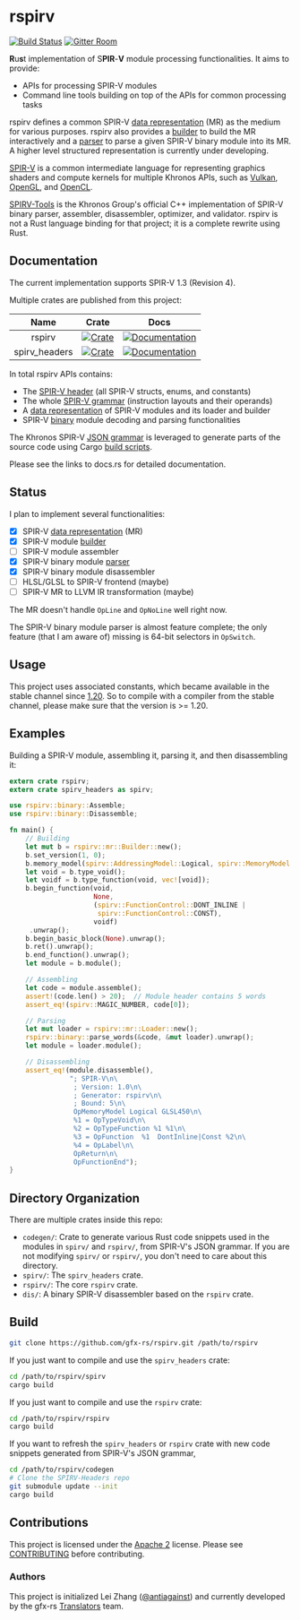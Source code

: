 rspirv
======

[![Build Status](https://travis-ci.org/gfx-rs/rspirv.svg?branch=master)](https://travis-ci.org/gfx-rs/rspirv)
[![Gitter Room](https://badges.gitter.im/gfx-rs/low-level.svg)](https://gitter.im/gfx-rs/low-level)

**R**u**s**t implementation of S**PIR**-**V** module processing functionalities.
It aims to provide:

* APIs for processing SPIR-V modules
* Command line tools building on top of the APIs for common processing tasks

rspirv defines a common SPIR-V [data representation][doc-mr] (MR) as the
medium for various purposes. rspirv also provides a [builder][doc-builder] to
build the MR interactively and a [parser][doc-parser] to parse a given SPIR-V
binary module into its MR. A higher level structured representation is currently
under developing.

[SPIR-V][spirv] is a common intermediate language for representing graphics
shaders and compute kernels for multiple Khronos APIs, such as [Vulkan][vulkan],
[OpenGL][opengl], and [OpenCL][opencl].

[SPIRV-Tools][spirv-tools] is the Khronos Group's official C++ implementation of
SPIR-V binary parser, assembler, disassembler, optimizer, and validator. rspirv
is not a Rust language binding for that project; it is a complete rewrite using
Rust.

Documentation
-------------

The current implementation supports SPIR-V 1.3 (Revision 4).

Multiple crates are published from this project:

|      Name      |   Crate   |   Docs   |
| :------------: | :-------: | :------: |
| rspirv         | [![Crate][img-crate-rspirv]][crate-rspirv]   | [![Documentation][img-doc-rspirv]][doc-rspirv]   |
| spirv\_headers | [![Crate][img-crate-headers]][crate-headers] | [![Documentation][img-doc-headers]][doc-headers] |

In total rspirv APIs contains:
* The [SPIR-V header][doc-headers] (all SPIR-V structs, enums, and constants)
* The whole [SPIR-V grammar][doc-grammar] (instruction layouts and their
  operands)
* A [data representation][doc-mr] of SPIR-V modules and its loader and builder
* SPIR-V [binary][doc-binary] module decoding and parsing functionalities

The Khronos SPIR-V [JSON grammar][json-grammar] is leveraged to generate parts
of the source code using Cargo [build scripts](codegen).

Please see the links to docs.rs for detailed documentation.

Status
------

I plan to implement several functionalities:

- [x] SPIR-V [data representation][doc-mr] (MR)
- [x] SPIR-V module [builder][doc-builder]
- [ ] SPIR-V module assembler
- [x] SPIR-V binary module [parser][doc-parser]
- [x] SPIR-V binary module disassembler
- [ ] HLSL/GLSL to SPIR-V frontend (maybe)
- [ ] SPIR-V MR to LLVM IR transformation (maybe)

The MR doesn't handle `OpLine` and `OpNoLine` well right now.

The SPIR-V binary module parser is almost feature complete; the only feature
(that I am aware of) missing is 64-bit selectors in `OpSwitch`.

Usage
-----

This project uses associated constants, which became available in the stable channel
since [1.20][rust-1.20]. So to compile with a compiler from the stable channel,
please make sure that the version is >= 1.20.

Examples
--------

Building a SPIR-V module, assembling it, parsing it, and then disassembling it:

```rust
extern crate rspirv;
extern crate spirv_headers as spirv;

use rspirv::binary::Assemble;
use rspirv::binary::Disassemble;

fn main() {
    // Building
    let mut b = rspirv::mr::Builder::new();
    b.set_version(1, 0);
    b.memory_model(spirv::AddressingModel::Logical, spirv::MemoryModel::GLSL450);
    let void = b.type_void();
    let voidf = b.type_function(void, vec![void]);
    b.begin_function(void,
                     None,
                     (spirv::FunctionControl::DONT_INLINE |
                      spirv::FunctionControl::CONST),
                     voidf)
     .unwrap();
    b.begin_basic_block(None).unwrap();
    b.ret().unwrap();
    b.end_function().unwrap();
    let module = b.module();

    // Assembling
    let code = module.assemble();
    assert!(code.len() > 20);  // Module header contains 5 words
    assert_eq!(spirv::MAGIC_NUMBER, code[0]);

    // Parsing
    let mut loader = rspirv::mr::Loader::new();
    rspirv::binary::parse_words(&code, &mut loader).unwrap();
    let module = loader.module();

    // Disassembling
    assert_eq!(module.disassemble(),
               "; SPIR-V\n\
                ; Version: 1.0\n\
                ; Generator: rspirv\n\
                ; Bound: 5\n\
                OpMemoryModel Logical GLSL450\n\
                %1 = OpTypeVoid\n\
                %2 = OpTypeFunction %1 %1\n\
                %3 = OpFunction  %1  DontInline|Const %2\n\
                %4 = OpLabel\n\
                OpReturn\n\
                OpFunctionEnd");
}
```

Directory Organization
----------------------

There are multiple crates inside this repo:

- `codegen/`: Crate to generate various Rust code snippets used in the modules
  in `spirv/` and `rspirv/`, from SPIR-V's JSON grammar. If you are not
  modifying `spirv/` or `rspirv/`, you don't need to care about this directory.
- `spirv/`: The `spirv_headers` crate.
- `rspirv/`: The core `rspirv` crate.
- `dis/`: A binary SPIR-V disassembler based on the `rspirv` crate.

Build
-----

```sh
git clone https://github.com/gfx-rs/rspirv.git /path/to/rspirv
```

If you just want to compile and use the `spirv_headers` crate:

```sh
cd /path/to/rspirv/spirv
cargo build
```

If you just want to compile and use the `rspirv` crate:

```sh
cd /path/to/rspirv/rspirv
cargo build
```

If you want to refresh the `spirv_headers` or `rspirv` crate with new code
snippets generated from SPIR-V's JSON grammar,

```sh
cd /path/to/rspirv/codegen
# Clone the SPIRV-Headers repo
git submodule update --init
cargo build
```

Contributions
-------------

This project is licensed under the [Apache 2](LICENSE) license. Please see
[CONTRIBUTING](CONTRIBUTING.md) before contributing.

### Authors

This project is initialized Lei Zhang ([@antiagainst][me]) and currently
developed by the gfx-rs [Translators][github-translators] team.

[img-crate-rspirv]: https://img.shields.io/crates/v/rspirv.svg
[img-doc-rspirv]: https://docs.rs/rspirv/badge.svg
[crate-rspirv]: https://crates.io/crates/rspirv
[doc-rspirv]: https://docs.rs/rspirv
[img-crate-headers]: https://img.shields.io/crates/v/spirv_headers.svg
[img-doc-headers]: https://docs.rs/spirv_headers/badge.svg
[crate-headers]: https://crates.io/crates/spirv_headers
[doc-headers]: https://docs.rs/spirv_headers
[spirv]: https://www.khronos.org/registry/spir-v/
[vulkan]: https://www.khronos.org/vulkan/
[opengl]: https://www.opengl.org/
[opencl]: https://www.khronos.org/opencl/
[me]: https://github.com/antiagainst
[github-translators]: https://github.com/orgs/gfx-rs/teams/translators
[json-grammar]: https://github.com/KhronosGroup/SPIRV-Headers/tree/master/include/spirv
[spirv-tools]: https://github.com/KhronosGroup/SPIRV-Tools
[doc-mr]: https://docs.rs/rspirv/*/rspirv/mr/index.html
[doc-builder]: https://docs.rs/rspirv/*/rspirv/mr/struct.Builder.html
[doc-parser]: https://docs.rs/rspirv/*/rspirv/binary/struct.Parser.html
[doc-grammar]: https://docs.rs/rspirv/*/rspirv/grammar/index.html
[doc-binary]: https://docs.rs/rspirv/*/rspirv/binary/index.html
[rust-1.20]: https://blog.rust-lang.org/2017/08/31/Rust-1.20.html
